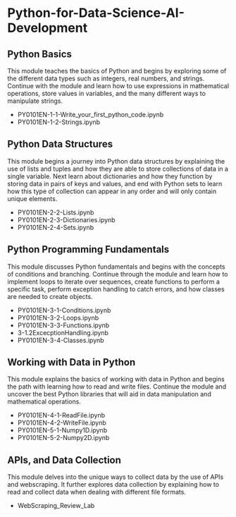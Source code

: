 # Python-for-Data-Science-AI-Development

## Python Basics
This module teaches the basics of Python and begins by exploring some of the different data types such as integers, real numbers, and strings. Continue with the module and learn how to use expressions in mathematical operations, store values in variables, and the many different ways to manipulate strings.
- PY0101EN-1-1-Write_your_first_python_code.ipynb
- PY0101EN-1-2-Strings.ipynb

## Python Data Structures
This module begins a journey into Python data structures by explaining the use of lists and tuples and how they are able to store collections of data in a single variable. Next learn about dictionaries and how they function by storing data in pairs of keys and values, and end with Python sets to learn how this type of collection can appear in any order and will only contain unique elements.
- PY0101EN-2-2-Lists.ipynb
- PY0101EN-2-3-Dictionaries.ipynb
- PY0101EN-2-4-Sets.ipynb

## Python Programming Fundamentals
This module discusses Python fundamentals and begins with the concepts of conditions and branching. Continue through the module and learn how to implement loops to iterate over sequences, create functions to perform a specific task, perform exception handling to catch errors, and how classes are needed to create objects.
- PY0101EN-3-1-Conditions.ipynb
- PY0101EN-3-2-Loops.ipynb
- PY0101EN-3-3-Functions.ipynb
- 3-1.2ExcecptionHandling.ipynb
- PY0101EN-3-4-Classes.ipynb

## Working with Data in Python
This module explains the basics of working with data in Python and begins the path with learning how to read and write files. Continue the module and uncover the best Python libraries that will aid in data manipulation and mathematical operations.
- PY0101EN-4-1-ReadFile.ipynb
- PY0101EN-4-2-WriteFile.ipynb
- PY0101EN-5-1-Numpy1D.ipynb
- PY0101EN-5-2-Numpy2D.ipynb

## APIs, and Data Collection
This module delves into the unique ways to collect data by the use of APIs and webscraping. It further explores data collection by explaining how to read and collect data when dealing with different file formats.
- WebScraping_Review_Lab
